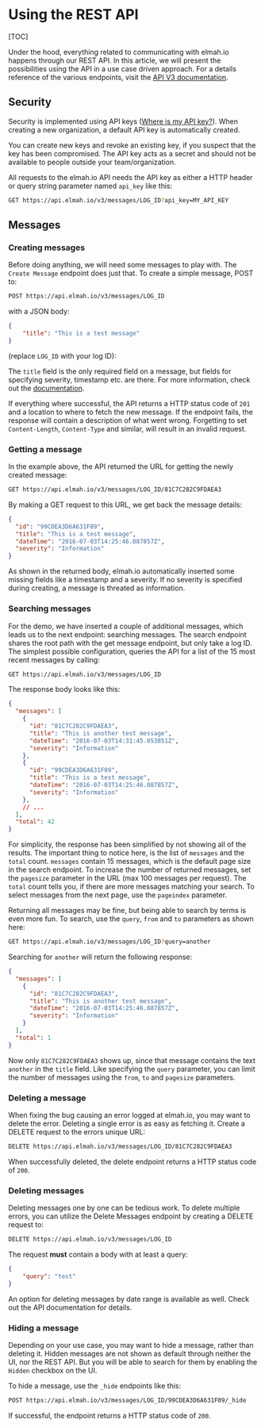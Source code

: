 # Using the REST API

[TOC]

Under the hood, everything related to communicating with elmah.io happens through our REST API. In this article, we will present the possibilities using the API in a use case driven approach. For a details reference of the various endpoints, visit the [API V3 documentation](https://api.elmah.io/swagger/ui/index).

## Security

Security is implemented using API keys ([Where is my API key?](https://docs.elmah.io/where-is-my-api-key/)). When creating a new organization, a default API key is automatically created.

You can create new keys and revoke an existing key, if you suspect that the key has been compromised. The API key acts as a secret and should not be available to people outside your team/organization.

All requests to the elmah.io API needs the API key as either a HTTP header or query string parameter named `api_key` like this:

```bash
GET https://api.elmah.io/v3/messages/LOG_ID?api_key=MY_API_KEY
```

## Messages

### Creating messages

Before doing anything, we will need some messages to play with. The `Create Message` endpoint does just that. To create a simple message, POST to:

```bash
POST https://api.elmah.io/v3/messages/LOG_ID
```

with a JSON body:

```json
{
    "title": "This is a test message"
}
```

(replace `LOG_ID` with your log ID):

The `title` field is the only required field on a message, but fields for specifying severity, timestamp etc. are there. For more information, check out the [documentation](https://api.elmah.io/swagger/ui/index).

If everything where successful, the API returns a HTTP status code of `201` and a location to where to fetch the new message. If the endpoint fails, the response will contain a description of what went wrong. Forgetting to set `Content-Length`, `Content-Type` and similar, will result in an invalid request.

### Getting a message

In the example above, the API returned the URL for getting the newly created message:

```bash
GET https://api.elmah.io/v3/messages/LOG_ID/81C7C282C9FDAEA3
```

By making a GET request to this URL, we get back the message details:

```json
{
  "id": "99CDEA3D6A631F09",
  "title": "This is a test message",
  "dateTime": "2016-07-03T14:25:46.087857Z",
  "severity": "Information"
}
```

As shown in the returned body, elmah.io automatically inserted some missing fields like a timestamp and a severity. If no severity is specified during creating, a message is threated as information.

### Searching messages

For the demo, we have inserted a couple of additional messages, which leads us to the next endpoint: searching messages. The search endpoint shares the root path with the get message endpoint, but only take a log ID. The simplest possible configuration, queries the API for a list of the 15 most recent messages by calling:

```bash
GET https://api.elmah.io/v3/messages/LOG_ID
```

The response body looks like this:

```json
{
  "messages": [
    {
      "id": "81C7C282C9FDAEA3",
      "title": "This is another test message",
      "dateTime": "2016-07-03T14:31:45.053851Z",
      "severity": "Information"
    },
    {
      "id": "99CDEA3D6A631F09",
      "title": "This is a test message",
      "dateTime": "2016-07-03T14:25:46.087857Z",
      "severity": "Information"
    },
    // ...
  ],
  "total": 42
}
```

For simplicity, the response has been simplified by not showing all of the results. The important thing to notice here, is the list of `messages` and the `total` count. `messages` contain 15 messages, which is the default page size in the search endpoint. To increase the number of returned messages, set the `pagesize` parameter in the URL (max 100 messages per request). The `total` count tells you, if there are more messages matching your search. To select messages from the next page, use the `pageindex` parameter.

Returning all messages may be fine, but being able to search by terms is even more fun. To search, use the `query`, `from` and `to` parameters as shown here:

```bash
GET https://api.elmah.io/v3/messages/LOG_ID?query=another
```

Searching for `another` will return the following response:

```json
{
  "messages": [
    {
      "id": "81C7C282C9FDAEA3",
      "title": "This is another test message",
      "dateTime": "2016-07-03T14:25:46.087857Z",
      "severity": "Information"
    }
  ],
  "total": 1
}
```

Now only `81C7C282C9FDAEA3` shows up, since that message contains the text `another` in the `title` field. Like specifying the `query` parameter, you can limit the number of messages using the `from`, `to` and `pagesize` parameters.

### Deleting a message

When fixing the bug causing an error logged at elmah.io, you may want to delete the error. Deleting a single error is as easy as fetching it. Create a DELETE request to the errors unique URL:

```bash
DELETE https://api.elmah.io/v3/messages/LOG_ID/81C7C282C9FDAEA3
```

When successfully deleted, the delete endpoint returns a HTTP status code of `200`.

### Deleting messages

Deleting messages one by one can be tedious work. To delete multiple errors, you can utilize the Delete Messages endpoint by creating a DELETE request to:

```bash
DELETE https://api.elmah.io/v3/messages/LOG_ID
```

The request **must** contain a body with at least a query:

```json
{
    "query": "test"
}
```

An option for deleting messages by date range is available as well. Check out the API documentation for details.

### Hiding a message

Depending on your use case, you may want to hide a message, rather than deleting it. Hidden messages are not shown as default through neither the UI, nor the REST API. But you will be able to search for them by enabling the `Hidden` checkbox on the UI.

To hide a message, use the `_hide` endpoints like this:

```bash
POST https://api.elmah.io/v3/messages/LOG_ID/99CDEA3D6A631F09/_hide
```

If successful, the endpoint returns a HTTP status code of `200`.